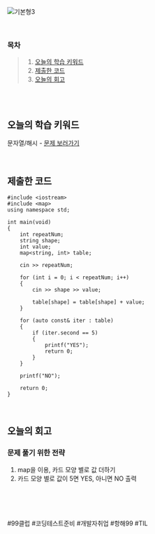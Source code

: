 ![기본형3](https://github.com/user-attachments/assets/64cb0b0d-cdab-4cbe-9a0c-9439bf89c41f)

<br>

### 목차
> 1. [오늘의 학습 키워드](#오늘의-학습-키워드)
> 2. [제출한 코드](#제출한-코드)
> 3. [오늘의 회고](#오늘의-회고)

<br><br>

## 오늘의 학습 키워드
문자열/해시 - [문제 보러가기](https://www.acmicpc.net/problem/27160)
  
<br>

## 제출한 코드
```
#include <iostream>
#include <map>
using namespace std;

int main(void)
{
	int repeatNum;
	string shape;
	int value;
	map<string, int> table;
	
	cin >> repeatNum;

	for (int i = 0; i < repeatNum; i++)
	{
		cin >> shape >> value;

		table[shape] = table[shape] + value;
	}

	for (auto const& iter : table)
	{
		if (iter.second == 5)
		{
			printf("YES");
			return 0;
		}
	}

	printf("NO");

	return 0;
}
```

<br>

## 오늘의 회고
### 문제 풀기 위한 전략
1. map을 이용, 카드 모양 별로 값 더하기 <br>
2. 카드 모양 별로 값이 5면 YES, 아니면 NO 출력 <br>

<br>    
<br>
<br>
<br>
#99클럽 #코딩테스트준비 #개발자취업 #항해99 #TIL
